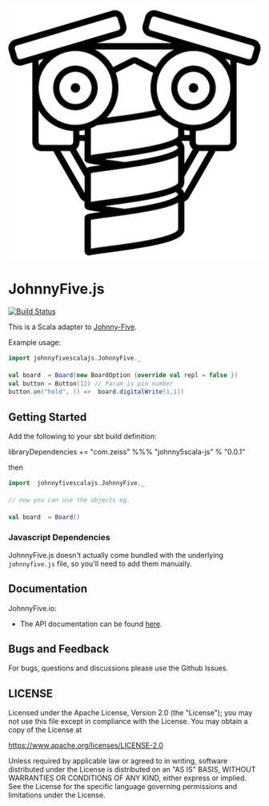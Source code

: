 ![](./assets/j5-scala-logo.png)

# JohnnyFive.js

[![Build Status](https://travis-ci.org/ZEISS/JohnnyFiveScalaJS.svg?branch=master)](https://travis-ci.org/ZEISS/JohnnyFiveScalaJS)

This is a Scala adapter to [Johnny-Five](http://johnny-five.io).

Example usage:

```scala
import johnnyfivescalajs.JohnnyFive._

val board  = Board(new BoardOption {override val repl = false })
val button = Button(12) // Param is pin number
button.on("hold", () =>  board.digitalWrite(1,1))
```

## Getting Started

Add the following to your sbt build definition:

libraryDependencies += "com.zeiss" %%% "johnny5scala-js" % "0.0.1"

then

```scala
import  johnnyfivescalajs.JohnnyFive._

// now you can use the objects eg.

val board  = Board()
```

### Javascript Dependencies

JohnnyFive.js doesn't actually come bundled with the underlying `johnnyfive.js` file, so you'll need to add them manually.

## Documentation

JohnnyFive.io:

- The API documentation can be found [here](http://johnny-five.io/api/).

## Bugs and Feedback

For bugs, questions and discussions please use the Github Issues.

## LICENSE

Licensed under the Apache License, Version 2.0 (the "License");
you may not use this file except in compliance with the License.
You may obtain a copy of the License at

<https://www.apache.org/licenses/LICENSE-2.0>

Unless required by applicable law or agreed to in writing, software
distributed under the License is distributed on an "AS IS" BASIS,
WITHOUT WARRANTIES OR CONDITIONS OF ANY KIND, either express or implied.
See the License for the specific language governing permissions and
limitations under the License.
